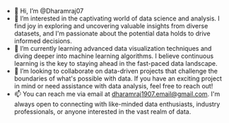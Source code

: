 - 👋 Hi, I’m @Dharamraj07
- 👀 I’m interested in the captivating world of data science and analysis. I find joy in exploring and uncovering valuable insights from diverse datasets, and I'm passionate about the potential data holds to drive informed decisions.
- 🌱 I’m currently learning advanced data visualization techniques and diving deeper into machine learning algorithms. I believe continuous learning is the key to staying ahead in the fast-paced data landscape.
- 💞️ I’m looking to collaborate on data-driven projects that challenge the boundaries of what's possible with data. If you have an exciting project in mind or need assistance with data analysis, feel free to reach out!
- 📫  You can reach me via email at dharamraj1907.email@gmail.com. I'm always open to connecting with like-minded data enthusiasts, industry professionals, or anyone interested in the vast realm of data.
<!---
Dharamraj07/Dharamraj07 is a ✨ special ✨ repository because its `README.md` (this file) appears on your GitHub profile.
You can click the Preview link to take a look at your changes.
--->
